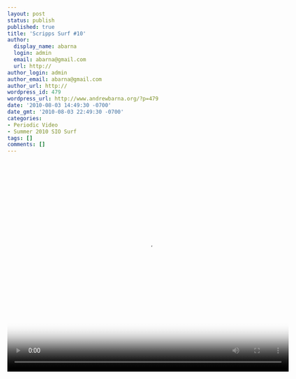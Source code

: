 ```yaml
---
layout: post
status: publish
published: true
title: 'Scripps Surf #10'
author:
  display_name: abarna
  login: admin
  email: abarna@gmail.com
  url: http://
author_login: admin
author_email: abarna@gmail.com
author_url: http://
wordpress_id: 479
wordpress_url: http://www.andrewbarna.org/?p=479
date: '2010-08-03 14:49:30 -0700'
date_gmt: '2010-08-03 22:49:30 -0700'
categories:
- Periodic Video
- Summer 2010 SIO Surf
tags: []
comments: []
---
```

<p><video controls height='480px' width='640px' poster="http:&#47;&#47;www.andrewbarna.org&#47;media&#47;video&#47;sio_20100803&#47;sio_20100803.jpg"><br />
	<source src="http:&#47;&#47;www.andrewbarna.org&#47;media&#47;video&#47;sio_20100803&#47;sio_20100803.m4v"  type='video&#47;mp4'><br />
	<source src="http:&#47;&#47;www.andrewbarna.org&#47;media&#47;video&#47;sio_20100803&#47;sio_20100803.3gp"  type='video&#47;3gpp'><br />
	<source src="http:&#47;&#47;www.andrewbarna.org&#47;media&#47;video&#47;sio_20100803&#47;sio_20100803.ogg" type='video&#47;ogg'><br />
	If you are viewing this on Facebook you need to <a href="http:&#47;&#47;www.andrewbarna.org&#47;">go to my website<&#47;a> to actually view the video.<br &#47;><br &#47;>If you are at my website and you are seeing this, your browser does not support the <a href="http:&#47;&#47;en.wikipedia.org&#47;wiki&#47;HTML5_video">HTML5 Video tag<&#47;a>. You may <a href="http:&#47;&#47;www.andrewbarna.org&#47;media&#47;video&#47;sio_20100803&#47;sio_20100803.m4v">download the video<&#47;a> instead.<br />
<&#47;video></p>
